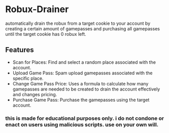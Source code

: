 # Robux-Drainer

automatically drain the robux from a target cookie to your account by creating a certain amount of gamepasses and purchasing all gamepasses until the target cookie has 0 robux left.

## Features

- Scan for Places: Find and select a random place associated with the account.
- Upload Game Pass: Spam upload gamepasses associated with the specific place.
- Change Game Pass Price: Uses a formula to calculate how many gamepasses are needed to be created to drain the account effectively and changes pricing.
- Purchase Game Pass: Purchase the gamepasses using the target account.

### this is made for educational purposes only. i do not condone or enact on users using malicious scripts. use on your own will.
